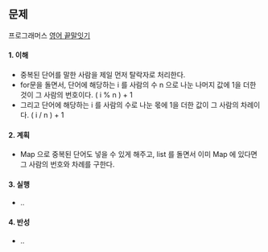 ## 문제

프로그래머스 [영어 끝말잇기](https://school.programmers.co.kr/learn/courses/30/lessons/12981?language=java)

#### 1. 이해

- 중복된 단어를 말한 사람을 제일 먼저 탈락자로 처리한다.
- for문을 돌면서, 단어에 해당하는 i 를 사람의 수 n 으로 나눈 나머지 값에 1을 더한 것이 그 사람의 번호이다. ( i % n ) + 1
- 그리고 단어에 해당하는 i 를 사람의 수로 나눈 몫에 1을 더한 값이 그 사람의 차례이다. ( i / n ) + 1

#### 2. 계획

- Map 으로 중복된 단어도 넣을 수 있게 해주고, list 를 돌면서 이미 Map 에 있다면 그 사람의 번호와 차례를 구한다.

#### 3. 실행

- ..

#### 4. 반성

- ..
